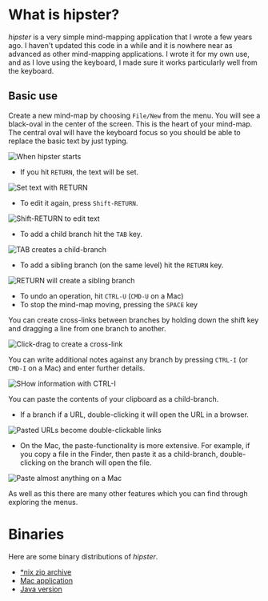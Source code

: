 # What is hipster?

*hipster* is a very simple mind-mapping application that I wrote a few years ago. I haven't updated this code in a while and it is nowhere near as advanced as other mind-mapping applications. I wrote it for my own use, and as I love using the keyboard, I made sure it works particularly well from the keyboard.

## Basic use

Create a new mind-map by choosing `File/New` from the menu. You will see a black-oval in the center of the screen. This is the heart of your mind-map. The central oval will have the keyboard focus so you should be able to replace the basic text by just typing.

![When hipster starts](https://dogriffiths.github.io/hipster/images/hipsternew.png)

- If you hit `RETURN`, the text will be set.

![Set text with RETURN](https://dogriffiths.github.io/hipster/images/hipstersavetext.png)

- To edit it again, press `Shift-RETURN`.

![Shift-RETURN to edit text](https://dogriffiths.github.io/hipster/images/hipsteredittext.png)

- To add a child branch hit the `TAB` key.

![TAB creates a child-branch](https://dogriffiths.github.io/hipster/images/hipsterchild.png)

- To add a sibling branch (on the same level) hit the `RETURN` key.

![RETURN will create a sibling branch](https://dogriffiths.github.io/hipster/images/hipstersibling.png)

- To undo an operation, hit `CTRL-U` (`CMD-U` on a Mac)
- To stop the mind-map moving, pressing the `SPACE` key

You can create cross-links between branches by holding down the shift key and dragging a line from one branch to another.

![Click-drag to create a cross-link](https://dogriffiths.github.io/hipster/images/hipstercrosslink.png)

You can write additional notes against any branch by pressing `CTRL-I` (or `CMD-I` on a Mac) and enter further details.

![SHow information with CTRL-I](https://dogriffiths.github.io/hipster/images/hipsterinfo.png)

You can paste the contents of your clipboard as a child-branch.

- If a branch if a URL, double-clicking it will open the URL in a browser.

![Pasted URLs become double-clickable links](https://dogriffiths.github.io/hipster/images/hipsterurl.png)

- On the Mac, the paste-functionality is more extensive. For example, if you copy a file in the Finder, then paste it as a child-branch, double-clicking on the branch will open the file.

![Paste almost anything on a Mac](https://dogriffiths.github.io/hipster/images/hipsterfile.png)

As well as this there are many other features which you can find through exploring the menus.

# Binaries

Here are some binary distributions of *hipster*.

- [*nix zip archive](https://dl.dropboxusercontent.com/u/6007591/hipster/hipster-nix.zip "hipster-nix.zip")
- [Mac application](https://dl.dropboxusercontent.com/u/6007591/hipster/hipster.dmg "hipster.dmg")
- [Java version](https://dl.dropboxusercontent.com/u/6007591/hipster/hipster.jar "hipster.jar")
